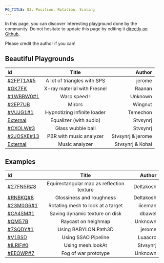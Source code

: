 ```yaml
---
PG_TITLE: 03. Position, Rotation, Scaling
---
```



In this page, you can discover interesting playground done by the community.
Do not hesitate to update this page by editing it [directly on Github](https://github.com/BabylonJS/Documentation/tree/master/content/generals/General).

Please credit the author if you can!

## Beautiful Playgrounds

| Id | Title | Author|
| :------------ |:---------------:| -----:|
| [#2FPT1A#5](http://www.babylonjs-playground.com/#2FPT1A#5) | A lot of triangles with SPS | jerome |
| [#GK7FK](http://www.babylonjs-playground.com/#GK7FK) | X-ray material with Fresnel | Raanan |
| [#1WBBW0#1](http://www.babylonjs-playground.com/#1WBBW0#1) | Warp speed ! | Unknown |
| [#2EP7UB](http://babylonjs-playground.azurewebsites.net/#2EP7UB) | Mirors | Wingnut |
| [#VUJG1#1](http://www.babylonjs-playground.com/#VUJG1#1) | Hypnotizing infinite loader | Temechon |
| [External](http://synergy-development.fr/equalonyzer/) | Equalizer (with audio) | Stvsynrj |
| [#CXOLW#3](http://www.babylonjs-playground.com/#CXOLW#3) | Glass wubble ball | Stvsynrj |
| [#2JOSXE#13](http://www.babylonjs-playground.com/#2JOSXE#13) | PBR with music analyzer | Stvsynrj & jerome |
| [External](http://synergy-development.fr/babylonyzer/) | Music analyzer | Stvsynrj & Kohai |


## Examples

| Id | Title | Author|
| :------------ |:---------------:| -----:|
| [#27FN5R#8](http://www.babylonjs-playground.com/#27FN5R#8) | Equirectangular map as reflection texture | Deltakosh |
| [#RNBKQ#8](http://www.babylonjs-playground.com/#RNBKQ#8) | Glossiness and roughness | Deltakosh |
| [#23M0G6#1](http://www.babylonjs-playground.com/#23M0G6#1) | Rotating mesh to look at a target | iiceman |
| [#CA4SM#1](http://www.babylonjs-playground.com/#CA4SM#1) | Saving dynamic texture on disk | dbawel |
| [#QM57B](http://www.babylonjs-playground.com/#QM57B) | Raycast on heighmap | Unknown |
| [#7SQDY#1](http://www.babylonjs-playground.com/#7SQDY#1) | Using BABYLON.Path3D | jerome |
| [#V1BSD](http://www.babylonjs-playground.com/#V1BSD) | Using SSAO Pipeline | Luaacro |
| [#ILRIF#0](http://www.babylonjs-playground.com/#ILRIF#0) | Using mesh.lookAt | Stvsynrj |
| [#EEOWP#7](http://www.babylonjs-playground.com/#EEOWP#7) | Fog of war prototype | Unknown |





